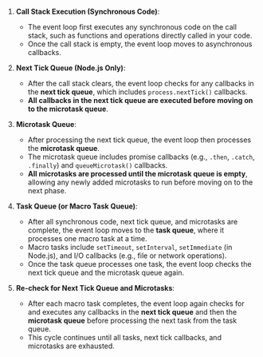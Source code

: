
1. **Call Stack Execution (Synchronous Code)**:
    
    - The event loop first executes any synchronous code on the call stack, such as functions and operations directly called in your code.
    - Once the call stack is empty, the event loop moves to asynchronous callbacks.
2. **Next Tick Queue (Node.js Only)**:
    
    - After the call stack clears, the event loop checks for any callbacks in the **next tick queue**, which includes `process.nextTick()` callbacks.
    - **All callbacks in the next tick queue are executed before moving on to the microtask queue**.
3. **Microtask Queue**:
    
    - After processing the next tick queue, the event loop then processes the **microtask queue**.
    - The microtask queue includes promise callbacks (e.g., `.then`, `.catch`, `.finally`) and `queueMicrotask()` callbacks.
    - **All microtasks are processed until the microtask queue is empty**, allowing any newly added microtasks to run before moving on to the next phase.
4. **Task Queue (or Macro Task Queue)**:
    
    - After all synchronous code, next tick queue, and microtasks are complete, the event loop moves to the **task queue**, where it processes one macro task at a time.
    - Macro tasks include `setTimeout`, `setInterval`, `setImmediate` (in Node.js), and I/O callbacks (e.g., file or network operations).
    - Once the task queue processes one task, the event loop checks the next tick queue and the microtask queue again.
5. **Re-check for Next Tick Queue and Microtasks**:
    
    - After each macro task completes, the event loop again checks for and executes any callbacks in the **next tick queue** and then the **microtask queue** before processing the next task from the task queue.
    - This cycle continues until all tasks, next tick callbacks, and microtasks are exhausted.